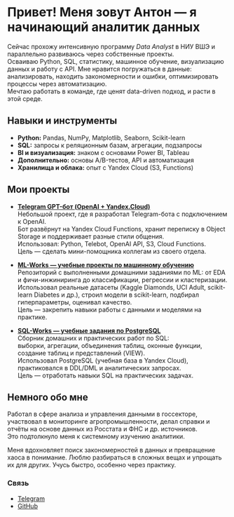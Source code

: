 # Привет! Меня зовут Антон — я начинающий аналитик данных

Сейчас прохожу интенсивную программу *Data Analyst* в НИУ ВШЭ и параллельно развиваюсь через собственные проекты.  
Осваиваю Python, SQL, статистику, машинное обучение, визуализацию данных и работу с API. Мне нравится погружаться в данные: анализировать, находить закономерности и ошибки, оптимизировать процессы через автоматизацию.  
Мечтаю работать в команде, где ценят data-driven подход, и расти в этой среде.


## Навыки и инструменты
- **Python:** Pandas, NumPy, Matplotlib, Seaborn, Scikit-learn  
- **SQL:** запросы к реляционным базам, агрегации, подзапросы  
- **BI и визуализация:** знаком с основами Power BI, Tableau  
- **Дополнительно:** основы A/B-тестов, API и автоматизация  
- **Хранилища и облака:** опыт с Yandex Cloud (S3, Functions)  


## Мои проекты
- **[Telegram GPT-бот (OpenAI + Yandex.Cloud)](https://github.com/antgursky/Telegram-GPT-Bot)**  
  Небольшой проект, где я разработал Telegram-бота с подключением к OpenAI.  
  Бот развёрнут на Yandex Cloud Functions, хранит переписку в Object Storage и поддерживает разные стили общения.  
  Использовал: Python, Telebot, OpenAI API, S3, Cloud Functions.  
  Цель — сделать мини-помощника коллегам из своего отдела.

- **[ML-Works — учебные проекты по машинному обучению](https://github.com/antgursky/ML-Works)**  
  Репозиторий с выполненными домашними заданиями по ML: от EDA и фичи-инжиниринга до классификации, регрессии и кластеризации.  
  Использовал реальные датасеты (Kaggle Diamonds, UCI Adult, scikit-learn Diabetes и др.), строил модели в scikit-learn, подбирал гиперпараметры, оценивал качество.  
  Цель — закрепить навыки работы с данными и моделями на практике.

- **[SQL-Works — учебные задания по PostgreSQL](https://github.com/antgursky/SQL-Works)**  
  Сборник домашних и практических работ по SQL:  
  выборки, агрегации, объединения таблиц, оконные функции, создание таблиц и представлений (VIEW).  
  Использовал PostgreSQL (учебная база в Yandex Cloud), практиковался в DDL/DML и аналитических запросах.  
  Цель — отработать навыки SQL на практических задачах.



## Немного обо мне
Работал в сфере анализа и управления данными в госсекторе, участвовал в мониторинге агропромышленности, делал справки и отчёты на основе данных из Росстата и ФНС и др. источников.  
Это подтолкнуло меня к системному изучению аналитики.

Меня вдохновляет поиск закономерностей в данных и превращение хаоса в понимание. Люблю разбираться в сложных вещах и упрощать их для других. Учусь быстро, особенно через практику.


###  Связь

- [Telegram](https://t.me/anton_gurskiy)  
- [GitHub](https://github.com/antgursky)  
